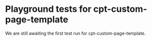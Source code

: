 # Playground tests for cpt-custom-page-template
We are still awaiting the first test run for cpt-custom-page-template.

